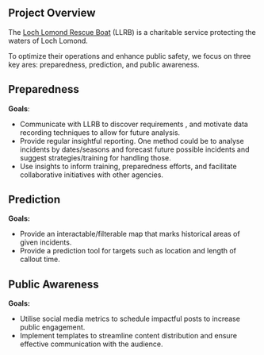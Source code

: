 ## Project Overview

The [Loch Lomond Rescue Boat](https://www.lochlomondrescueboat.org/) (LLRB) is a charitable service protecting the waters of Loch Lomond. 

To optimize their operations and enhance public safety, we focus on three key ares: preparedness, prediction, and public awareness.

## Preparedness

**Goals**:
- Communicate with LLRB to discover requirements , and motivate data recording techniques to allow for future analysis.
- Provide regular insightful reporting. One method could be to analyse incidents by dates/seasons and forecast future possible incidents and suggest strategies/training for handling those.
- Use insights to inform training, preparedness efforts, and facilitate collaborative initiatives with other agencies.

## Prediction

**Goals:**
- Provide an interactable/filterable map that marks historical areas of given incidents.
- Provide a prediction tool for targets such as location and length of callout time.

## Public Awareness

**Goals:**
- Utilise social media metrics to schedule impactful posts to increase public engagement.
- Implement templates to streamline content distribution and ensure effective communication with the audience.
